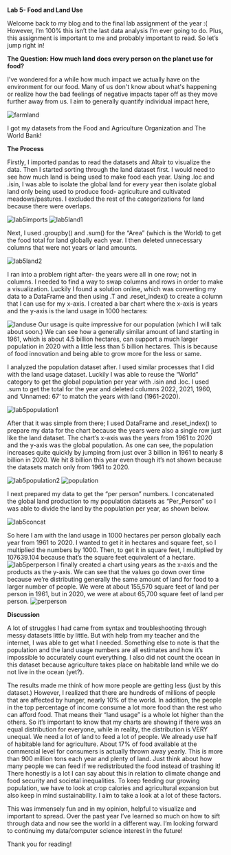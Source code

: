 **Lab 5- Food and Land Use**

Welcome back to my blog and to the final lab assignment of the year :( However, I’m 100% this isn’t the last data analysis I’m ever going to do. Plus, this assignment is important to me and probably important to read. So let’s jump right in!

**The Question: How much land does every person on the planet use for food?**

I've wondered for a while how much impact we actually have on the environment for our food. Many of us don't know about what's happening or realize how the bad feelings of negative impacts taper off as they move further away from us. I aim to generally quantify individual impact here,

![farmland](https://github.com/rubberducky3173/site/blob/master/assets/img/farmland.jpg?raw=true)

I got my datasets from the Food and Agriculture Organization and The World Bank!

**The Process**

Firstly, I imported pandas to read the datasets and Altair to visualize the data. Then I started sorting through the land dataset first. I would need to see how much land is being used to make food each year. Using .loc and .isin, I was able to isolate the global land for every year then isolate global land only being used to produce food- agriculture and cultivated meadows/pastures. I excluded the rest of the categorizations for land because there were overlaps. 

![lab5imports](https://github.com/rubberducky3173/site/blob/master/assets/img/lab5imports.PNG?raw=true)
![lab5land1](https://github.com/rubberducky3173/site/blob/master/assets/img/lab5land1.PNG?raw=true)

Next, I used .groupby() and .sum() for the “Area” (which is the World) to get the food total for land globally each year. I then deleted unnecessary columns that were not years or land amounts. 

![lab5land2](https://github.com/rubberducky3173/site/blob/master/assets/img/lab5land2.PNG?raw=true)

I ran into a problem right after- the years were all in one row; not in columns. I needed to find a way to swap columns and rows in order to make a visualization. Luckily I found a solution online, which was converting my data to a DataFrame and then using .T and .reset_index() to create a column that I can use for my x-axis. I created a bar chart where the x-axis is years and the y-axis is the land usage in 1000 hectares:

![landuse](https://github.com/rubberducky3173/site/blob/master/assets/img/landuse.PNG?raw=true)
Our usage is quite impressive for our population (which I will talk about soon.) We can see how a generally similar amount of land starting in 1961, which is about 4.5 billion hectares, can support a much larger population in 2020 with a little less than 5 billion hectares. This is because of food innovation and being able to grow more for the less or same.

I analyzed the population dataset after. I used similar processes that I did with the land usage dataset. Luckily I was able to reuse the “World” category to get the global population per year with .isin and .loc. I used .sum to get the total for the year and deleted columns 2022, 2021, 1960, and ‘Unnamed: 67’ to match the years with land (1961-2020). 

![lab5population1](https://github.com/rubberducky3173/site/blob/master/assets/img/lab5population1.PNG?raw=true)

After that it was simple from there; I used DataFrame and .reset_index() to prepare my data for the chart because the years were also a single row just like the land dataset. The chart’s x-axis was the years from 1961 to 2020 and the y-axis was the global population. As one can see, the population increases quite quickly by jumping from just over 3 billion in 1961 to nearly 8 billion in 2020. We hit 8 billion this year even though it’s not shown because the datasets match only from 1961 to 2020. 

![lab5population2](https://github.com/rubberducky3173/site/blob/master/assets/img/lab5population2.PNG?raw=true)
![population](https://github.com/rubberducky3173/site/blob/master/assets/img/population.PNG?raw=true)

I next prepared my data to get the “per person” numbers. I concatenated the global land production to my population datasets as “Per_Person” so I was able to divide the land by the population per year, as shown below.

![lab5concat](https://github.com/rubberducky3173/site/blob/master/assets/img/lab5concat.PNG?raw=true)

So here I am with the land usage in 1000 hectares per person globally each year from 1961 to 2020. I wanted to get it in hectares and square feet, so I multiplied the numbers by 1000. Then, to get it in square feet, I multiplied by 107639.104 because that’s the square feet equivalent of a hectare. 
![lab5perperson](https://github.com/rubberducky3173/site/blob/master/assets/img/lab5perperson.PNG?raw=true)
I finally created a chart using years as the x-axis and the products as the y-axis. We can see that the values go down over time because we’re distributing generally the same amount of land for food to a larger number of people. We were at about 155,570 square feet of land per person in 1961, but in 2020, we were at about 65,700 square feet of land per person.
![perperson](https://github.com/rubberducky3173/site/blob/master/assets/img/perperson.PNG?raw=true)

**Discussion**

A lot of struggles I had came from syntax and troubleshooting through messy datasets little by little. But with help from my teacher and the internet, I was able to get what I needed.  Something else to note is that the population and the land usage numbers are all estimates and how it’s impossible to accurately count everything. I also did not count the ocean in this dataset because agriculture takes place on habitable land while we do not live in the ocean (yet?). 

The results made me think of how more people are getting less (just by this dataset.) However, I realized that there are hundreds of millions of people that are affected by hunger, nearly 10% of the world. In addition, the people in the top percentage of income consume a lot more food than the rest who can afford food. That means their “land usage” is a whole lot higher than the others. So it’s important to know that my charts are showing if there was an equal distribution for everyone, while in reality, the distribution is VERY unequal. We need a lot of land to feed a lot of people. We already use half of habitable land for agriculture. 
About 17% of food available at the commercial level for consumers is actually thrown away yearly. This is more than 900 million tons each year and plenty of land. Just think about how many people we can feed if we redistributed the food instead of trashing it! There honestly is a lot I can say about this in relation to climate change and food security and societal inequalities. To keep feeding our growing population, we have to look at crop calories and agricultural expansion but also keep in mind sustainability. I aim to take a look at a lot of these factors.

This was immensely fun and in my opinion, helpful to visualize and important to spread. Over the past year I’ve learned so much on how to sift through data and now see the world in a different way. I’m looking forward to continuing my data/computer science interest in the future!

Thank you for reading!


